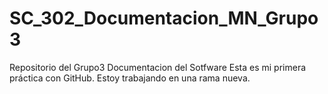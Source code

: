 # SC_302_Documentacion_MN_Grupo3
Repositorio del Grupo3 Documentacion del Sotfware
Esta es mi primera práctica con GitHub.
Estoy trabajando en una rama nueva.	
